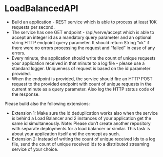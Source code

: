 # LoadBalancedAPI

* Build an application - REST service which is able to process at least 10K requests per second.
* The service has one GET endpoint - /api/verve/accept which is able to accept an integer id as a
mandatory query parameter and an optional string HTTP endpoint query parameter. It should return
String “ok” if there were no errors processing the request and “failed” in case of any errors.
* Every minute, the application should write the count of unique requests your application received in
that minute to a log file - please use a standard logger. Uniqueness of request is based on the id
parameter provided.
* When the endpoint is provided, the service should fire an HTTP POST request to the provided
endpoint with count of unique requests in the current minute as a query parameter. Also log the HTTP
status code of the response.

Please build also the following extensions:
* Extension 1: Make sure the id deduplication works also when the service is behind a Load Balancer and 2
instances of your application get the same id simultaneously. Note: Please don’t create another repository with
separate deployments for a load balancer or similar. This task is about your application itself and the concept
as such.
* Extension 2: Instead of writing the count of unique received ids to a log file, send the count of unique received
ids to a distributed streaming service of your choice.